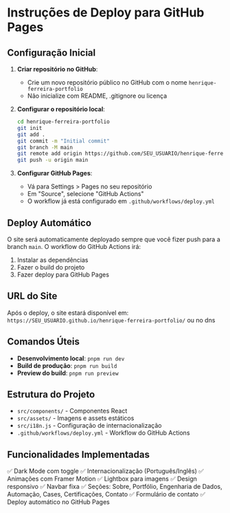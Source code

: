 # Instruções de Deploy para GitHub Pages

## Configuração Inicial

1. **Criar repositório no GitHub**:

   - Crie um novo repositório público no GitHub com o nome `henrique-ferreira-portfolio`
   - Não inicialize com README, .gitignore ou licença

2. **Configurar o repositório local**:

   ```bash
   cd henrique-ferreira-portfolio
   git init
   git add .
   git commit -m "Initial commit"
   git branch -M main
   git remote add origin https://github.com/SEU_USUARIO/henrique-ferreira-portfolio.git
   git push -u origin main
   ```

3. **Configurar GitHub Pages**:
   - Vá para Settings > Pages no seu repositório
   - Em "Source", selecione "GitHub Actions"
   - O workflow já está configurado em `.github/workflows/deploy.yml`

## Deploy Automático

O site será automaticamente deployado sempre que você fizer push para a branch `main`. O workflow do GitHub Actions irá:

1. Instalar as dependências
2. Fazer o build do projeto
3. Fazer deploy para GitHub Pages

## URL do Site

Após o deploy, o site estará disponível em:
`https://SEU_USUARIO.github.io/henrique-ferreira-portfolio/`
ou no dns

## Comandos Úteis

- **Desenvolvimento local**: `pnpm run dev`
- **Build de produção**: `pnpm run build`
- **Preview do build**: `pnpm run preview`

## Estrutura do Projeto

- `src/components/` - Componentes React
- `src/assets/` - Imagens e assets estáticos
- `src/i18n.js` - Configuração de internacionalização
- `.github/workflows/deploy.yml` - Workflow do GitHub Actions

## Funcionalidades Implementadas

✅ Dark Mode com toggle
✅ Internacionalização (Português/Inglês)
✅ Animações com Framer Motion
✅ Lightbox para imagens
✅ Design responsivo
✅ Navbar fixa
✅ Seções: Sobre, Portfólio, Engenharia de Dados, Automação, Cases, Certificações, Contato
✅ Formulário de contato
✅ Deploy automático no GitHub Pages
